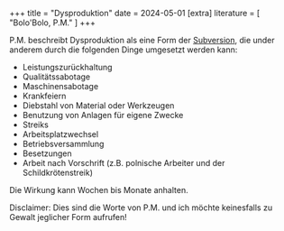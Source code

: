+++
title = "Dysproduktion"
date = 2024-05-01
[extra]
literature = [ "Bolo'Bolo, P.M." ]
+++

P.M. beschreibt Dysproduktion als eine Form der
[Subversion](@/words/subversion.md), die under anderem durch die folgenden
Dinge umgesetzt werden kann:

- Leistungszurückhaltung
- Qualitätssabotage
- Maschinensabotage
- Krankfeiern
- Diebstahl von Material oder Werkzeugen
- Benutzung von Anlagen für eigene Zwecke
- Streiks
- Arbeitsplatzwechsel
- Betriebsversammlung
- Besetzungen
- Arbeit nach Vorschrift (z.B. polnische Arbeiter und der Schildkrötenstreik)

Die Wirkung kann Wochen bis Monate anhalten.

Disclaimer: Dies sind die Worte von P.M. und ich möchte keinesfalls zu Gewalt jeglicher Form aufrufen!
